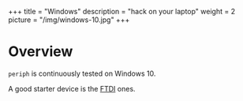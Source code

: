 +++
title = "Windows"
description = "hack on your laptop"
weight = 2
picture = "/img/windows-10.jpg"
+++

# Overview

`periph` is continuously tested on Windows 10.

A good starter device is the [FTDI](/device/ftdi/) ones.
